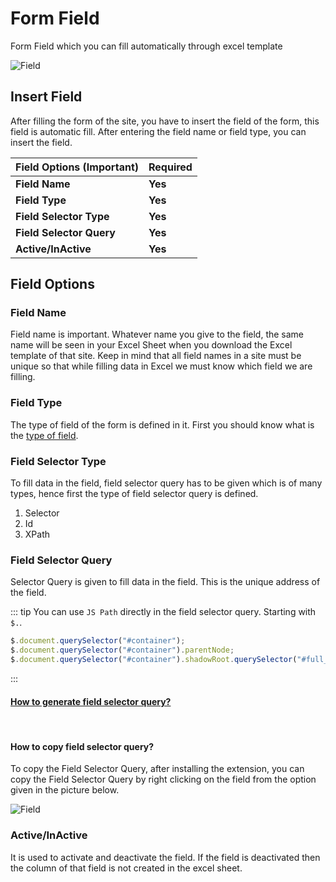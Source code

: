 # Form Field

Form Field which you can fill automatically through excel template

<img src="/image/field-01.png" alt="Field">

## Insert Field

After filling the form of the site, you have to insert the field of the form, this field is automatic fill. After entering the field name or field type, you can insert the field.

| Field Options (Important) | Required |
| ------------------------- | -------- |
| **Field Name**            | **Yes**  |
| **Field Type**            | **Yes**  |
| **Field Selector Type**   | **Yes**  |
| **Field Selector Query**  | **Yes**  |
| **Active/InActive**       | **Yes**  |

## Field Options

### Field Name

Field name is important. Whatever name you give to the field, the same name will be seen in your Excel Sheet when you download the Excel template of that site. Keep in mind that all field names in a site must be unique so that while filling data in Excel we must know which field we are filling.

### Field Type

The type of field of the form is defined in it. First you should know what is the [type of field](/documentation/form-fields/field-types).

### Field Selector Type

To fill data in the field, field selector query has to be given which is of many types, hence first the type of field selector query is defined.

1. Selector
2. Id
3. XPath

### Field Selector Query

Selector Query is given to fill data in the field. This is the unique address of the field.

::: tip
You can use `JS Path` directly in the field selector query. Starting with `$.`.

```js
$.document.querySelector("#container");
$.document.querySelector("#container").parentNode;
$.document.querySelector("#container").shadowRoot.querySelector("#full_name");
```
:::

#### [How to generate field selector query?](/documentation/locate-element)

<br>

#### How to copy field selector query?

To copy the Field Selector Query, after installing the extension, you can copy the Field Selector Query by right clicking on the field from the option given in the picture below.

<img src="/image/field-settings-10.png" alt="Field">

### Active/InActive

It is used to activate and deactivate the field. If the field is deactivated then the column of that field is not created in the excel sheet.

